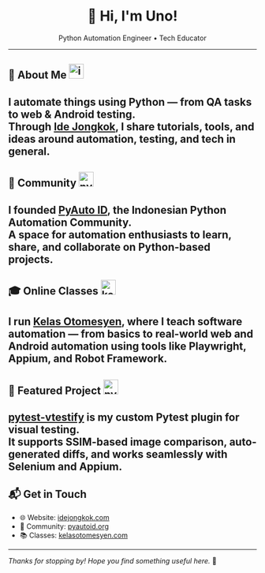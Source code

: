 <h1 align="center">👋 Hi, I'm Uno!</h1>
<p align="center">Python Automation Engineer • Tech Educator</p>

---

## 🧠 About Me  <img src="https://bucket.idejongkok.my.id/githubicon/idejongkok%20(1).png" alt="idejongkok" width="30" />

I automate things using Python — from QA tasks to web & Android testing.  
Through [**Ide Jongkok**](https://idejongkok.com), I share tutorials, tools, and ideas around automation, testing, and tech in general.
---

## 🤝 Community  <img src="https://bucket.idejongkok.my.id/githubicon/pyautoid%20(1).png" alt="pyautoid" width="30" />

I founded [**PyAuto ID**](https://pyautoid.org), the Indonesian Python Automation Community.  
A space for automation enthusiasts to learn, share, and collaborate on Python-based projects.
---

## 🎓 Online Classes  <img src="https://bucket.idejongkok.my.id/githubicon/logokelas.png" alt="kelas otomesyen" width="30" />

I run [**Kelas Otomesyen**](https://kelasotomesyen.com), where I teach software automation — from basics to real-world web and Android automation using tools like Playwright, Appium, and Robot Framework.
---

## 🚀 Featured Project  <img src="https://bucket.idejongkok.my.id/githubicon/vtestify%20(1).png" alt="pytest-vtestify" width="30" />

[**pytest-vtestify**](https://pytest-vtestify.pages.dev) is my custom Pytest plugin for visual testing.  
It supports SSIM-based image comparison, auto-generated diffs, and works seamlessly with Selenium and Appium.
---

## 📬 Get in Touch

- 🌐 Website: [idejongkok.com](https://idejongkok.com)  
- 🤖 Community: [pyautoid.org](https://pyautoid.org)  
- 📚 Classes: [kelasotomesyen.com](https://kelasotomesyen.com)

---

_Thanks for stopping by! Hope you find something useful here._ 🚀
